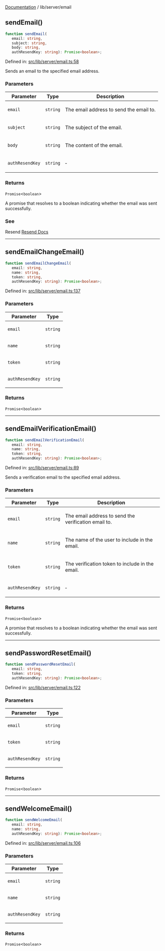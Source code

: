 [Documentation](../../modules.md) / lib/server/email

## sendEmail()

```ts
function sendEmail(
   email: string, 
   subject: string, 
   body: string, 
   authResendKey: string): Promise<boolean>;
```

Defined in: [src/lib/server/email.ts:58](https://github.com/vtempest/Svelte-Starter-DOCS/tree/master/src/lib/server/email.ts#L58)

Sends an email to the specified email address.

### Parameters

<table>
<thead>
<tr>
<th>Parameter</th>
<th>Type</th>
<th>Description</th>
</tr>
</thead>
<tbody>
<tr>
<td>

`email`

</td>
<td>

`string`

</td>
<td>

The email address to send the email to.

</td>
</tr>
<tr>
<td>

`subject`

</td>
<td>

`string`

</td>
<td>

The subject of the email.

</td>
</tr>
<tr>
<td>

`body`

</td>
<td>

`string`

</td>
<td>

The content of the email.

</td>
</tr>
<tr>
<td>

`authResendKey`

</td>
<td>

`string`

</td>
<td>

&hyphen;

</td>
</tr>
</tbody>
</table>

### Returns

`Promise`&lt;`boolean`&gt;

A promise that resolves to a boolean indicating whether the email was sent successfully.

### See

Resend [Resend Docs](https://resend.com/docs/introduction)

***

## sendEmailChangeEmail()

```ts
function sendEmailChangeEmail(
   email: string, 
   name: string, 
   token: string, 
   authResendKey: string): Promise<boolean>;
```

Defined in: [src/lib/server/email.ts:137](https://github.com/vtempest/Svelte-Starter-DOCS/tree/master/src/lib/server/email.ts#L137)

### Parameters

<table>
<thead>
<tr>
<th>Parameter</th>
<th>Type</th>
</tr>
</thead>
<tbody>
<tr>
<td>

`email`

</td>
<td>

`string`

</td>
</tr>
<tr>
<td>

`name`

</td>
<td>

`string`

</td>
</tr>
<tr>
<td>

`token`

</td>
<td>

`string`

</td>
</tr>
<tr>
<td>

`authResendKey`

</td>
<td>

`string`

</td>
</tr>
</tbody>
</table>

### Returns

`Promise`&lt;`boolean`&gt;

***

## sendEmailVerificationEmail()

```ts
function sendEmailVerificationEmail(
   email: string, 
   name: string, 
   token: string, 
   authResendKey: string): Promise<boolean>;
```

Defined in: [src/lib/server/email.ts:89](https://github.com/vtempest/Svelte-Starter-DOCS/tree/master/src/lib/server/email.ts#L89)

Sends a verification email to the specified email address.

### Parameters

<table>
<thead>
<tr>
<th>Parameter</th>
<th>Type</th>
<th>Description</th>
</tr>
</thead>
<tbody>
<tr>
<td>

`email`

</td>
<td>

`string`

</td>
<td>

The email address to send the verification email to.

</td>
</tr>
<tr>
<td>

`name`

</td>
<td>

`string`

</td>
<td>

The name of the user to include in the email.

</td>
</tr>
<tr>
<td>

`token`

</td>
<td>

`string`

</td>
<td>

The verification token to include in the email.

</td>
</tr>
<tr>
<td>

`authResendKey`

</td>
<td>

`string`

</td>
<td>

&hyphen;

</td>
</tr>
</tbody>
</table>

### Returns

`Promise`&lt;`boolean`&gt;

A promise that resolves to a boolean indicating whether the email was sent successfully.

***

## sendPasswordResetEmail()

```ts
function sendPasswordResetEmail(
   email: string, 
   token: string, 
   authResendKey: string): Promise<boolean>;
```

Defined in: [src/lib/server/email.ts:122](https://github.com/vtempest/Svelte-Starter-DOCS/tree/master/src/lib/server/email.ts#L122)

### Parameters

<table>
<thead>
<tr>
<th>Parameter</th>
<th>Type</th>
</tr>
</thead>
<tbody>
<tr>
<td>

`email`

</td>
<td>

`string`

</td>
</tr>
<tr>
<td>

`token`

</td>
<td>

`string`

</td>
</tr>
<tr>
<td>

`authResendKey`

</td>
<td>

`string`

</td>
</tr>
</tbody>
</table>

### Returns

`Promise`&lt;`boolean`&gt;

***

## sendWelcomeEmail()

```ts
function sendWelcomeEmail(
   email: string, 
   name: string, 
   authResendKey: string): Promise<boolean>;
```

Defined in: [src/lib/server/email.ts:106](https://github.com/vtempest/Svelte-Starter-DOCS/tree/master/src/lib/server/email.ts#L106)

### Parameters

<table>
<thead>
<tr>
<th>Parameter</th>
<th>Type</th>
</tr>
</thead>
<tbody>
<tr>
<td>

`email`

</td>
<td>

`string`

</td>
</tr>
<tr>
<td>

`name`

</td>
<td>

`string`

</td>
</tr>
<tr>
<td>

`authResendKey`

</td>
<td>

`string`

</td>
</tr>
</tbody>
</table>

### Returns

`Promise`&lt;`boolean`&gt;
